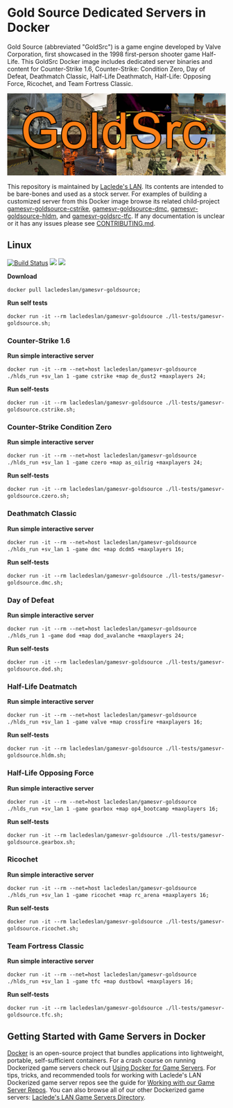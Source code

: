 # Gold Source Dedicated Servers in Docker

Gold Source (abbreviated "GoldSrc") is a game engine developed by Valve Corporation, first showcased in the 1998 first-person shooter game Half-Life. This GoldSrc Docker image includes dedicated server binaries and content for Counter-Strike 1.6, Counter-Strike: Condition Zero, Day of Defeat, Deathmatch Classic, Half-Life Deathmatch, Half-Life: Opposing Force, Ricochet, and Team Fortress Classic.

![GoldSrc Collage](https://raw.githubusercontent.com/LacledesLAN/gamesvr-goldsource/master/.misc/artwork1.jpg "GoldSrc Collage")

This repository is maintained by [Laclede's LAN](https://lacledeslan.com). Its contents are intended to be bare-bones and used as a stock server. For examples of building a customized server from this Docker image browse its related child-project [gamesvr-goldsource-cstrike](https://github.com/LacledesLAN/gamesvr-goldsource-cstrike), [gamesvr-goldsource-dmc](https://github.com/LacledesLAN/gamesvr-goldsource-dmc), [gamesvr-goldsource-hldm](https://github.com/LacledesLAN/gamesvr-goldsource-hldm), and [gamesvr-goldsrc-tfc](https://github.com/LacledesLAN/gamesvr-goldsource-tfc). If any documentation is unclear or it has any issues please see [CONTRIBUTING.md](./CONTRIBUTING.md).

## Linux

[![Build Status](https://travis-ci.org/LacledesLAN/gamesvr-goldsource.svg?branch=master)](https://travis-ci.org/LacledesLAN/gamesvr-goldsource)
[![](https://images.microbadger.com/badges/version/lacledeslan/gamesvr-goldsource.svg)](https://microbadger.com/images/lacledeslan/gamesvr-goldsource "Get your own version badge on microbadger.com")
[![](https://images.microbadger.com/badges/image/lacledeslan/gamesvr-goldsource.svg)](https://microbadger.com/images/lacledeslan/gamesvr-goldsource "Get your own image badge on microbadger.com")

**Download**
```
docker pull lacledeslan/gamesvr-goldsource;
```

**Run self tests**
```
docker run -it --rm lacledeslan/gamesvr-goldsource ./ll-tests/gamesvr-goldsource.sh;
```

### Counter-Strike 1.6

**Run simple interactive server**
```
docker run -it --rm --net=host lacledeslan/gamesvr-goldsource ./hlds_run +sv_lan 1 -game cstrike +map de_dust2 +maxplayers 24;
```

**Run self-tests**
```
docker run -it --rm lacledeslan/gamesvr-goldsource ./ll-tests/gamesvr-goldsource.cstrike.sh;
```

### Counter-Strike Condition Zero

**Run simple interactive server**
```
docker run -it --rm --net=host lacledeslan/gamesvr-goldsource ./hlds_run +sv_lan 1 -game czero +map as_oilrig +maxplayers 24;
```

**Run self-tests**
```
docker run -it --rm lacledeslan/gamesvr-goldsource ./ll-tests/gamesvr-goldsource.czero.sh;
```
### Deathmatch Classic

**Run simple interactive server**
```
docker run -it --rm --net=host lacledeslan/gamesvr-goldsource ./hlds_run +sv_lan 1 -game dmc +map dcdm5 +maxplayers 16;
```

**Run self-tests**
```
docker run -it --rm lacledeslan/gamesvr-goldsource ./ll-tests/gamesvr-goldsource.dmc.sh;
```

### Day of Defeat

**Run simple interactive server**
```
docker run -it --rm --net=host lacledeslan/gamesvr-goldsource ./hlds_run 1 -game dod +map dod_avalanche +maxplayers 24;
```

**Run self-tests**
```
docker run -it --rm lacledeslan/gamesvr-goldsource ./ll-tests/gamesvr-goldsource.dod.sh;
```

### Half-Life Deatmatch

**Run simple interactive server**
```
docker run -it --rm --net=host lacledeslan/gamesvr-goldsource ./hlds_run +sv_lan 1 -game valve +map crossfire +maxplayers 16;
```

**Run self-tests**
```
docker run -it --rm lacledeslan/gamesvr-goldsource ./ll-tests/gamesvr-goldsource.hldm.sh;
```

### Half-Life Opposing Force

**Run simple interactive server**
```
docker run -it --rm --net=host lacledeslan/gamesvr-goldsource ./hlds_run +sv_lan 1 -game gearbox +map op4_bootcamp +maxplayers 16;
```

**Run self-tests**
```
docker run -it --rm lacledeslan/gamesvr-goldsource ./ll-tests/gamesvr-goldsource.gearbox.sh;
```

### Ricochet

**Run simple interactive server**
```
docker run -it --rm --net=host lacledeslan/gamesvr-goldsource ./hlds_run +sv_lan 1 -game ricochet +map rc_arena +maxplayers 16;
```

**Run self-tests**
```
docker run -it --rm lacledeslan/gamesvr-goldsource ./ll-tests/gamesvr-goldsource.ricochet.sh;
```

### Team Fortress Classic

**Run simple interactive server**
```
docker run -it --rm --net=host lacledeslan/gamesvr-goldsource ./hlds_run +sv_lan 1 -game tfc +map dustbowl +maxplayers 16;
```

**Run self-tests**
```
docker run -it --rm lacledeslan/gamesvr-goldsource ./ll-tests/gamesvr-goldsource.tfc.sh;
```


## Getting Started with Game Servers in Docker

[Docker](https://docs.docker.com/) is an open-source project that bundles applications into lightweight, portable, self-sufficient containers. For a crash course on running Dockerized game servers check out [Using Docker for Game Servers](https://github.com/LacledesLAN/README.1ST/blob/master/GameServers/DockerAndGameServers.md). For tips, tricks, and recommended tools for working with Laclede's LAN Dockerized game server repos see the guide for [Working with our Game Server Repos](https://github.com/LacledesLAN/README.1ST/blob/master/GameServers/WorkingWithOurRepos.md). You can also browse all of our other Dockerized game servers: [Laclede's LAN Game Servers Directory](https://github.com/LacledesLAN/README.1ST/tree/master/GameServers).
